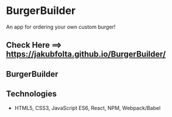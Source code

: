 # BurgerBuilder
An app for ordering your own custom burger!

## Check Here ==> https://jakubfolta.github.io/BurgerBuilder/

## BurgerBuilder


## Technologies
* HTML5, CSS3, JavaScript ES6, React, NPM, Webpack/Babel
